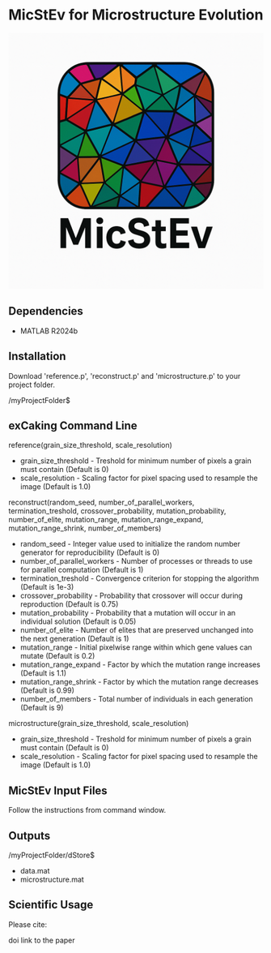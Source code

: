 # MicStEv for Microstructure Evolution
![logo](https://raw.githubusercontent.com/fatihxuzun/MicStEv/main/MicStEv_logo.png)

## Dependencies
* MATLAB R2024b

## Installation
Download 'reference.p', 'reconstruct.p' and 'microstructure.p' to your project folder.

/myProjectFolder$

## exCaking Command Line
reference(grain_size_threshold, scale_resolution)

* grain_size_threshold - Treshold for minimum number of pixels a grain must contain (Default is 0)
* scale_resolution - Scaling factor for pixel spacing used to resample the image (Default is 1.0)

reconstruct(random_seed, number_of_parallel_workers, termination_treshold, crossover_probability, mutation_probability, number_of_elite, mutation_range, mutation_range_expand, mutation_range_shrink, number_of_members)

* random_seed - Integer value used to initialize the random number generator for reproducibility (Default is 0)
* number_of_parallel_workers - Number of processes or threads to use for parallel computation (Default is 1)
* termination_treshold - Convergence criterion for stopping the algorithm (Default is 1e-3)
* crossover_probability - Probability that crossover will occur during reproduction (Default is 0.75)
* mutation_probability - Probability that a mutation will occur in an individual solution (Default is 0.05)
* number_of_elite - Number of elites that are preserved unchanged into the next generation (Default is 1)
* mutation_range - Initial pixelwise range within which gene values can mutate (Default is 0.2)
* mutation_range_expand - Factor by which the mutation range increases (Default is 1.1)
* mutation_range_shrink - Factor by which the mutation range decreases (Default is 0.99)
* number_of_members - Total number of individuals in each generation (Default is 9)

microstructure(grain_size_threshold, scale_resolution)

* grain_size_threshold - Treshold for minimum number of pixels a grain must contain (Default is 0)
* scale_resolution - Scaling factor for pixel spacing used to resample the image (Default is 1.0)

## MicStEv Input Files
Follow the instructions from command window.

## Outputs
/myProjectFolder/dStore$

* data.mat
* microstructure.mat

## Scientific Usage
Please cite:

doi link to the paper
